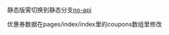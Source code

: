 静态版需切换到静态分支[no-api](https://github.com/zwpro/coupons/tree/no-api)

优惠券数据在pages/index/index里的coupons数组里修改